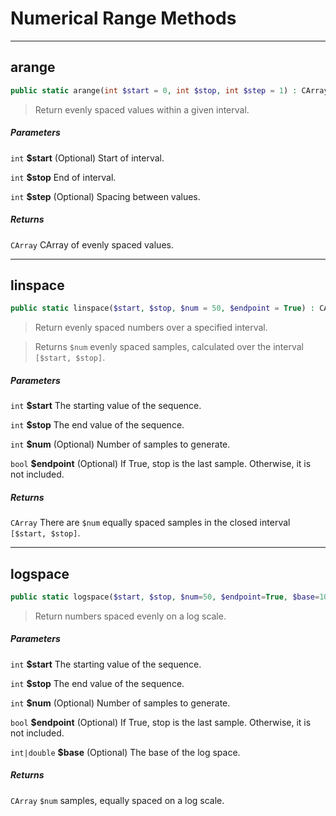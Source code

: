 # Numerical Range Methods

---

## arange

```php
public static arange(int $start = 0, int $stop, int $step = 1) : CArray
```
> Return evenly spaced values within a given interval.

##### Parameters

`int` **$start** (Optional) Start of interval.

`int` **$stop** End of interval.

`int` **$step** (Optional) Spacing between values.

##### Returns

`CArray` CArray of evenly spaced values.

---

## linspace

```php
public static linspace($start, $stop, $num = 50, $endpoint = True) : CArray
```
> Return evenly spaced numbers over a specified interval.

> Returns `$num` evenly spaced samples, calculated over the interval `[$start, $stop]`.

##### Parameters

`int` **$start** The starting value of the sequence.

`int` **$stop** The end value of the sequence.

`int` **$num** (Optional) Number of samples to generate.

`bool` **$endpoint** (Optional) If True, stop is the last sample. Otherwise, it is not included.

##### Returns

`CArray` There are `$num` equally spaced samples in the closed interval `[$start, $stop]`.

---

## logspace

```php
public static logspace($start, $stop, $num=50, $endpoint=True, $base=10.0) : CArray
```
> Return numbers spaced evenly on a log scale.

##### Parameters

`int` **$start** The starting value of the sequence.

`int` **$stop** The end value of the sequence.

`int` **$num** (Optional) Number of samples to generate.

`bool` **$endpoint** (Optional) If True, stop is the last sample. Otherwise, it is not included.

`int|double` **$base** (Optional) The base of the log space.

##### Returns

`CArray` `$num` samples, equally spaced on a log scale.

